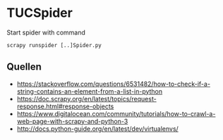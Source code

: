# TUCSpider

Start spider with command

```scrapy runspider [..]Spider.py```

## Quellen

 * https://stackoverflow.com/questions/6531482/how-to-check-if-a-string-contains-an-element-from-a-list-in-python
 * https://doc.scrapy.org/en/latest/topics/request-response.html#response-objects
 * https://www.digitalocean.com/community/tutorials/how-to-crawl-a-web-page-with-scrapy-and-python-3
 * http://docs.python-guide.org/en/latest/dev/virtualenvs/
